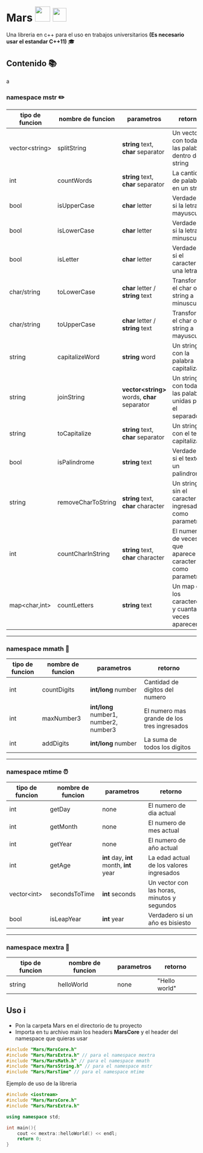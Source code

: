 # Mars <img src="https://images.vexels.com/media/users/3/152536/isolated/preview/401b51c3a9098f12b566121c92009877-mars-planet-icon-by-vexels.png" width="40"> <img src="https://upload.wikimedia.org/wikipedia/commons/thumb/1/18/ISO_C%2B%2B_Logo.svg/1200px-ISO_C%2B%2B_Logo.svg.png" width="36">

Una libreria en c++ para el uso en trabajos universitarios **(Es necesario usar el estandar C++11)** 🎓

## Contenido 📚
a
### namespace mstr ✏️

| tipo de funcion  | nombre de funcion  | parametros                                     | retorno                                                   |
| ---------------- | ------------------ | ---------------------------------------------- | --------------------------------------------------------- |
| vector\<string\> | splitString        | **string** text, **char** separator            | Un vector con todas las palabras dentro del string        |
| int              | countWords         | **string** text, **char** separator            | La cantidad de palabras en un string                      |
| bool             | isUpperCase        | **char** letter                                | Verdadero si la letra es mayuscula                        |
| bool             | isLowerCase        | **char** letter                                | Verdadero si la letra es minuscula                        |
| bool             | isLetter           | **char** letter                                | Verdadero si el caracter una letra                        |
| char/string      | toLowerCase        | **char** letter / **string** text              | Transforma el char o string a minuscula                   |
| char/string      | toUpperCase        | **char** letter / **string** text              | Transforma el char o string a mayuscula                   |
| string           | capitalizeWord     | **string** word                                | Un string con la palabra capitalizada                     |
| string           | joinString         | **vector\<string\>** words, **char** separator | Un string con todas las palabras unidas por el separador  |
| string           | toCapitalize       | **string** text, **char** separator            | Un string con el texto capitalizado                       |
| bool             | isPalindrome       | **string** text                                | Verdadero si el textoes un palindromo                     |
| string           | removeCharToString | **string** text, **char** character            | Un string sin el caracter ingresado como parametro        |
| int              | countCharInString  | **string** text, **char** character            | El numero de veces que aparece el caracter como parametro |
| map\<char,int\>  | countLetters       | **string** text                                | Un map con los caracteres y cuantas veces aparecen        |

---

### namespace mmath 📐

| tipo de funcion | nombre de funcion | parametros                             | retorno                                     |
| --------------- | ----------------- | -------------------------------------- | ------------------------------------------- |
| int             | countDigits       | **int/long** number                    | Cantidad de digitos del numero              |
| int             | maxNumber3        | **int/long** number1, number2, number3 | El numero mas grande de los tres ingresados |
| int             | addDigits         | **int/long** number                    | La suma de todos los digitos                |

---

### namespace mtime ⏰

| tipo de funcion | nombre de funcion | parametros                               | retorno                                     |
| --------------- | ----------------- | ---------------------------------------- | ------------------------------------------- |
| int             | getDay            | none                                     | El numero de dia actual                     |
| int             | getMonth          | none                                     | El numero de mes actual                     |
| int             | getYear           | none                                     | El numero de año actual                     |
| int             | getAge            | **int** day, **int** month, **int** year | La edad actual de los valores ingresados    |
| vector\<int\>   | secondsToTime     | **int** seconds                          | Un vector con las horas, minutos y segundos |
| bool            | isLeapYear        | **int** year                             | Verdadero si un año es bisiesto             |

---

### namespace mextra 🤔

| tipo de funcion | nombre de funcion | parametros | retorno       |
| --------------- | ----------------- | ---------- | ------------- |
| string          | helloWorld        | none       | "Hello world" |

## Uso ℹ️

* Pon la carpeta Mars en el directorio de tu proyecto
* Importa en tu archivo main los headers **MarsCore**  y el header del namespace que quieras usar

```cpp
#include "Mars/MarsCore.h"
#include "Mars/MarsExtra.h" // para el namespace mextra
#include "Mars/MarsMath.h" // para el namespace mmath
#include "Mars/MarsString.h" // para el namespace mstr
#include "Mars/MarsTime" // para el namespace mtime
```

Ejemplo de uso de la libreria

```cpp
#include <iostream>
#include "Mars/MarsCore.h"
#include "Mars/MarsExtra.h"

using namespace std;

int main(){
    cout << mextra::helloWorld() << endl;
    return 0;
}

```
